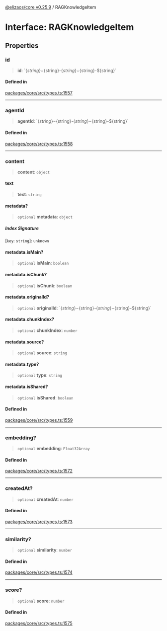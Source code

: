 [@elizaos/core v0.25.9](../index.md) / RAGKnowledgeItem

# Interface: RAGKnowledgeItem

## Properties

### id

> **id**: \`$\{string\}-$\{string\}-$\{string\}-$\{string\}-$\{string\}\`

#### Defined in

[packages/core/src/types.ts:1557](https://github.com/elizaOS/eliza/blob/main/packages/core/src/types.ts#L1557)

***

### agentId

> **agentId**: \`$\{string\}-$\{string\}-$\{string\}-$\{string\}-$\{string\}\`

#### Defined in

[packages/core/src/types.ts:1558](https://github.com/elizaOS/eliza/blob/main/packages/core/src/types.ts#L1558)

***

### content

> **content**: `object`

#### text

> **text**: `string`

#### metadata?

> `optional` **metadata**: `object`

##### Index Signature

 \[`key`: `string`\]: `unknown`

#### metadata.isMain?

> `optional` **isMain**: `boolean`

#### metadata.isChunk?

> `optional` **isChunk**: `boolean`

#### metadata.originalId?

> `optional` **originalId**: \`$\{string\}-$\{string\}-$\{string\}-$\{string\}-$\{string\}\`

#### metadata.chunkIndex?

> `optional` **chunkIndex**: `number`

#### metadata.source?

> `optional` **source**: `string`

#### metadata.type?

> `optional` **type**: `string`

#### metadata.isShared?

> `optional` **isShared**: `boolean`

#### Defined in

[packages/core/src/types.ts:1559](https://github.com/elizaOS/eliza/blob/main/packages/core/src/types.ts#L1559)

***

### embedding?

> `optional` **embedding**: `Float32Array`

#### Defined in

[packages/core/src/types.ts:1572](https://github.com/elizaOS/eliza/blob/main/packages/core/src/types.ts#L1572)

***

### createdAt?

> `optional` **createdAt**: `number`

#### Defined in

[packages/core/src/types.ts:1573](https://github.com/elizaOS/eliza/blob/main/packages/core/src/types.ts#L1573)

***

### similarity?

> `optional` **similarity**: `number`

#### Defined in

[packages/core/src/types.ts:1574](https://github.com/elizaOS/eliza/blob/main/packages/core/src/types.ts#L1574)

***

### score?

> `optional` **score**: `number`

#### Defined in

[packages/core/src/types.ts:1575](https://github.com/elizaOS/eliza/blob/main/packages/core/src/types.ts#L1575)

